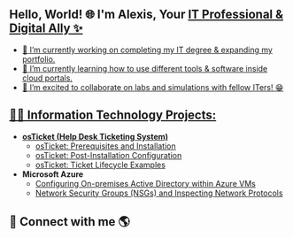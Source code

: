 ## Hello, World! 🌐 I'm Alexis, Your <a href="https://www.linkedin.com/in/alexissjones/)">IT Professional & Digital Ally ✨

- 🔭 I’m currently working on completing my IT degree & expanding my portfolio.
- 🌱 I’m currently learning how to use different tools & software inside cloud portals.
- 👯 I’m excited to collaborate on labs and simulations with fellow ITers! 😁

<h2>👨‍💻 Information Technology Projects:</h2>

- <b>osTicket (Help Desk Ticketing System)</b>
  - [osTicket: Prerequisites and Installation](https://github.com/AlexisJ-Career/osticket-prereqs)
  - [osTicket: Post-Installation Configuration](https://github.com/AlexisJ-Career/post-install-config)
  - [osTicket: Ticket Lifecycle Examples](https://github.com/AlexisJ-Career/ticket-lifecycle)
- <b>Microsoft Azure</b>
  - [Configuring On-premises Active Directory within Azure VMs](https://github.com/AlexisJ-Career/configure-ad)
  - [Network Security Groups (NSGs) and Inspecting Network Protocols](https://github.com/AlexisJ-Career/azure-network-protocols)

<h2> <a ="https://www.linkedin.com/in/alexissjones/)">🤳 Connect with me 🌎</h2>


